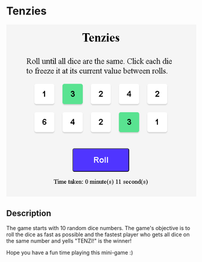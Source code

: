 # Tenzies

![image](images/Capture.PNG)

## Description
The game starts with 10 random dice numbers. The game's objective is to roll the dice as fast as possible and the fastest player who gets all dice on the same number and yells "TENZI!" is the winner!

Hope you have a fun time playing this mini-game :)

